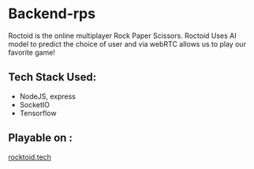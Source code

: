 # Backend-rps

Roctoid is the online multiplayer Rock Paper Scissors. Roctoid Uses AI model to predict the choice of user and via webRTC allows us to play our favorite game!

## Tech Stack Used:
* NodeJS, express
* SocketIO
* Tensorflow

## Playable on :

[rocktoid.tech](rocktoid.tech)
